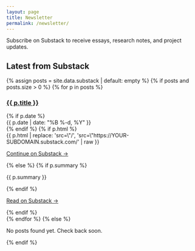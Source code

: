 ```yaml
---
layout: page
title: Newsletter
permalink: /newsletter/
---
```


<div class="newsletter-intro">
  <p>Subscribe on Substack to receive essays, research notes, and project updates.</p>
</div>

<section class="substack-feed">
  <h2>Latest from Substack</h2>
  {% assign posts = site.data.substack | default: empty %}
  {% if posts and posts.size > 0 %}
    {% for p in posts %}
      <article class="substack-item">
        <h3 class="substack-title"><a href="{{ p.url }}">{{ p.title }}</a></h3>
        {% if p.date %}<div class="substack-date">{{ p.date | date: "%B %-d, %Y" }}</div>{% endif %}
        {% if p.html %}
          <div class="substack-html">
            {{ p.html | replace: 'src=\"/', 'src=\"https://YOUR-SUBDOMAIN.substack.com/' | raw }}
          </div>
          <p><a href="{{ p.url }}">Continue on Substack →</a></p>
        {% else %}
          {% if p.summary %}<p class="substack-summary">{{ p.summary }}</p>{% endif %}
          <p><a href="{{ p.url }}">Read on Substack →</a></p>
        {% endif %}
      </article>
    {% endfor %}
  {% else %}
    <p>No posts found yet. Check back soon.</p>
  {% endif %}
</section>
